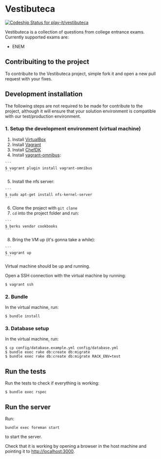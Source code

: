 # Vestibuteca

[ ![Codeship Status for play-it/vestibuteca](https://app.codeship.com/projects/176b8f90-9103-0134-be61-6ae3641f140d/status?branch=master)](https://app.codeship.com/projects/185831)

Vestibuteca is a collection of questions from college entrance exams. Currently supported exams are:
* ENEM

## Contribuiting to the project

To contribuite to the Vestibuteca project, simple fork it and open a new pull request with your fixes.

## Development installation

The following steps are not required to be made for contribute to the project, although it will ensure that your solution environment is compatible with our test/production environment.

### 1. Setup the development environment (virtual machine)

  1. Install [VirtualBox](https://www.virtualbox.org/wiki/Downloads)
  2. Install [Vagrant](https://www.vagrantup.com/downloads.html)
  3. Install [ChefDK](https://downloads.chef.io/chef-dk/)
  4. Install [vagrant-omnibus](https://github.com/chef/vagrant-omnibus):

    ```
    $ vagrant plugin install vagrant-omnibus
    ```

  5. Install the nfs server:
  
    ```
    $ sudo apt-get install nfs-kernel-server
    ```

  6. Clone the project with `git clone`
  7. `cd` into the project folder and run:

    ```
    $ berks vendor cookbooks
    ```

  8. Bring the VM up (it's gonna take a while):

    ```
    $ vagrant up
    ```

Virtual machine should be up and running.

Open a SSH connection with the virtual machine by running:

    $ vagrant ssh

### 2. Bundle

In the virtual machine, run:

    $ bundle install

### 3. Database setup

In the virtual machine, run:

    $ cp config/database.example.yml config/database.yml
    $ bundle exec rake db:create db:migrate
    $ bundle exec rake db:create db:migrate RACK_ENV=test

## Run the tests

Run the tests to check if everything is working:

    $ bundle exec rspec

## Run the server

Run:

    bundle exec foreman start

to start the server.

Check that it is working by opening a browser in the host machine and pointing it to [http://localhost:3000].

[http://localhost:3000]: http://localhost:3000

